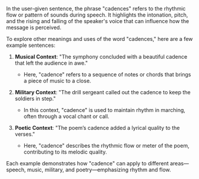 In the user-given sentence, the phrase "cadences" refers to the rhythmic flow or pattern of sounds during speech. It highlights the intonation, pitch, and the rising and falling of the speaker's voice that can influence how the message is perceived. 

To explore other meanings and uses of the word "cadences," here are a few example sentences:

1. **Musical Context**: "The symphony concluded with a beautiful cadence that left the audience in awe."
   - Here, "cadence" refers to a sequence of notes or chords that brings a piece of music to a close.

2. **Military Context**: "The drill sergeant called out the cadence to keep the soldiers in step."
   - In this context, "cadence" is used to maintain rhythm in marching, often through a vocal chant or call.

3. **Poetic Context**: "The poem’s cadence added a lyrical quality to the verses."
   - Here, "cadence" describes the rhythmic flow or meter of the poem, contributing to its melodic quality.

Each example demonstrates how "cadence" can apply to different areas—speech, music, military, and poetry—emphasizing rhythm and flow.